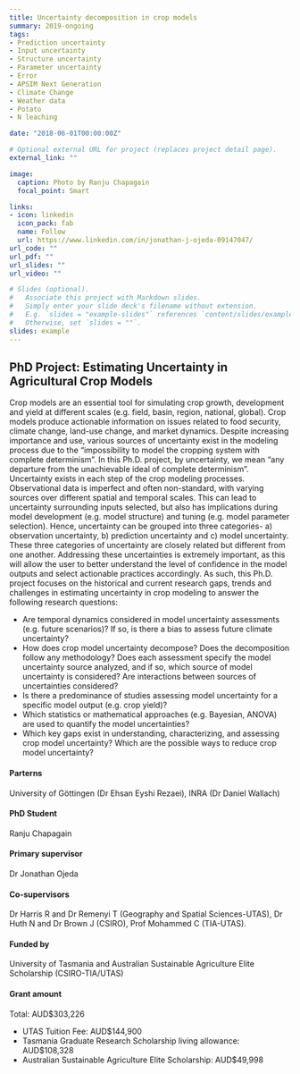 ```yaml
---
title: Uncertainty decomposition in crop models
summary: 2019-ongoing
tags:
- Prediction uncertainty
- Input uncertainty
- Structure uncertainty
- Parameter uncertainty
- Error
- APSIM Next Generation
- Climate Change
- Weather data
- Potato
- N leaching

date: "2018-06-01T00:00:00Z"

# Optional external URL for project (replaces project detail page).
external_link: ""

image:
  caption: Photo by Ranju Chapagain
  focal_point: Smart

links:
- icon: linkedin
  icon_pack: fab
  name: Follow
  url: https://www.linkedin.com/in/jonathan-j-ojeda-09147047/
url_code: ""
url_pdf: ""
url_slides: ""
url_video: ""

# Slides (optional).
#   Associate this project with Markdown slides.
#   Simply enter your slide deck's filename without extension.
#   E.g. `slides = "example-slides"` references `content/slides/example-slides.md`.
#   Otherwise, set `slides = ""`.
slides: example
---
```


## PhD Project: Estimating Uncertainty in Agricultural Crop Models

Crop models are an essential tool for simulating crop growth, development and yield at different scales (e.g. field, basin, region, national, global). Crop models produce actionable information on issues related to food security, climate change, land-use change, and market dynamics. Despite increasing importance and use, various sources of uncertainty exist in the modeling process due to the “impossibility to model the cropping system with complete determinism”. In this Ph.D. project, by uncertainty, we mean “any departure from the unachievable ideal of complete determinism”. Uncertainty exists in each step of the crop modeling processes. Observational data is imperfect and often non-standard, with varying sources over different spatial and temporal scales. This can lead to uncertainty surrounding inputs selected, but also has implications during model development (e.g. model structure) and tuning (e.g. model parameter selection). Hence, uncertainty can be grouped into three categories- a) observation uncertainty, b) prediction uncertainty and c) model uncertainty. These three categories of uncertainty are closely related but different from one another. Addressing these uncertainties is extremely important, as this will allow the user to better understand the level of confidence in the model outputs and select actionable practices accordingly. As such, this Ph.D. project focuses on the historical and current research gaps, trends and challenges in estimating uncertainty in crop modeling to answer the following research questions:

- Are temporal dynamics considered in model uncertainty assessments (e.g. future scenarios)? If so, is there a bias to assess future climate uncertainty?
- How does crop model uncertainty decompose? Does the decomposition follow any methodology? Does each assessment specify the model uncertainty source analyzed, and if so, which source of model uncertainty is considered? Are interactions between sources of uncertainties considered?
- Is there a predominance of studies assessing model uncertainty for a specific model output (e.g. crop yield)?
- Which statistics or mathematical approaches (e.g. Bayesian, ANOVA) are used to quantify the model uncertainties?
- Which key gaps exist in understanding, characterizing, and assessing crop model uncertainty? Which are the possible ways to reduce crop model uncertainty?

#### Parterns
University of Göttingen (Dr Ehsan Eyshi Rezaei), INRA (Dr Daniel Wallach) 

#### PhD Student
Ranju Chapagain

#### Primary supervisor
Dr Jonathan Ojeda

#### Co-supervisors
Dr Harris R and Dr Remenyi T (Geography and Spatial Sciences-UTAS), Dr Huth N and Dr Brown J (CSIRO), Prof Mohammed C (TIA-UTAS).

#### Funded by
University of Tasmania and Australian Sustainable Agriculture Elite Scholarship (CSIRO-TIA/UTAS)

#### Grant amount
Total: AUD$303,226
- UTAS Tuition Fee: AUD$144,900
- Tasmania Graduate Research Scholarship living allowance: AUD$108,328
- Australian Sustainable Agriculture Elite Scholarship: AUD$49,998


